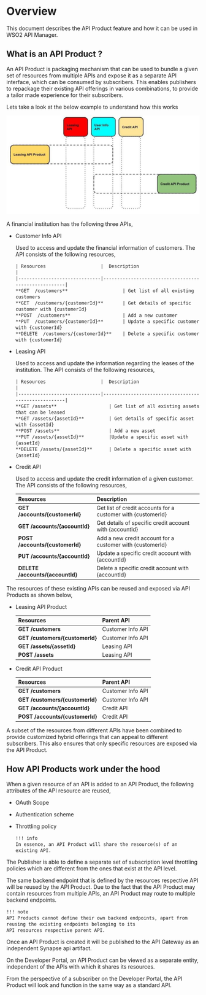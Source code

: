# Overview
This document describes the API Product feature and how it can be used in WSO2 API Manager.

## **What is an API Product** ?

An API Product is packaging mechanism that can be used to bundle a given set of resources from multiple APIs and expose 
it as a separate API interface, which can be consumed by subscribers. This enables publishers to repackage their existing 
API offerings in various combinations, to provide a tailor made experience for their subscribers.

Lets take a look at the below example to understand how this works

   ![](assets/img/api-product/api-product-overview.png)
  
A financial institution has the following three APIs,

- Customer Info API

    Used to access and update the financial information of customers. The API consists of the following resources,

      | Resources                    |  Description                                        |                                        
      |------------------------------|-----------------------------------------------------|
      **GET  /customers**                    | Get list of all existing customers 
      **GET  /customers/{customerId}**       | Get details of specific customer with {customerId} 
      **POST  /customers**                   | Add a new customer 
      **PUT  /customers/{customerId}**       | Update a specific customer with {customerId} 
      **DELETE  /customers/{customerId}**    | Delete a specific customer with {customerId} 
  
- Leasing API

    Used to access and update the information regarding the leases of the institution. The API consists of the following 
    resources,
    
      | Resources                    |  Description                                        |
      |------------------------------|-----------------------------------------------------| 
      **GET /assets**                   | Get list of all existing assets that can be leased
      **GET /assets/{assetId}**         | Get details of specific asset with {assetId} 
      **POST /assets**                  | Add a new asset
      **PUT /assets/{assetId}**         |Update a specific asset with {assetId}
      **DELETE /assets/{assetId}**      | Delete a specific asset with {assetId}
      
- Credit API
    
    Used to access and update the credit information of a given customer. The API consists of the following resources,      
    
     | Resources                    |  Description                                        |
     |------------------------------|-----------------------------------------------------|
      **GET /accounts/{customerId}**    | Get list of credit accounts for a customer with {customerId}
      **GET /accounts/{accountId}**     | Get details of specific credit account with {accountId}
      **POST /accounts/{customerId}**   | Add a new credit account for a customer with {customerId}
      **PUT /accounts/{accountId}**     | Update a specific credit account with {accountId}
      **DELETE /accounts/{accountId}**  | Delete a specific credit account with {accountId}
      
      
The resources of these existing APIs can be reused and exposed via API Products as shown below,

- Leasing API Product
    
    | Resources                    |  Parent API                                        |
    |------------------------------|-----------------------------------------------------|
      **GET /customers**               | Customer Info API              
      **GET /customers/{customerId}**  | Customer Info API
      **GET /assets/{assetId}**        | Leasing API
      **POST /assets**                 | Leasing API
      
- Credit API Product

    | Resources                    |  Parent API                                        |
    |------------------------------|-----------------------------------------------------|
      **GET /customers**              |  Customer Info API              
      **GET /customers/{customerId}**  | Customer Info API
      **GET /accounts/{accountId}**    | Credit API
      **POST /accounts/{customerId}**   |Credit API
      
A subset of the resources from different APIs have been combined to provide customized hybrid offerings that can appeal 
to different subscribers. This also ensures that only specific resources are exposed via the API Product.

## **How API Products work under the hood**

When a given resource of an API is added to an API Product, the following attributes of the API resource are reused,

- OAuth Scope
- Authentication scheme
- Throttling policy

      !!! info
      In essence, an API Product will share the resource(s) of an existing API.
    

The Publisher is able to define a separate set of subscription level throttling policies which are different from the
ones that exist at the API level.

The same backend endpoint that is defined by the resources respective API will be reused by the API Product.
Due to the fact that the API Product may contain resources from multiple APIs, an API Product may route to multiple
backend endpoints.

    !!! note
    API Products cannot define their own backend endpoints, apart from reusing the existing endpoints belonging to its 
    API resources respective parent API.
    
Once an API Product is created it will be published to the API Gateway as an independent Synapse api artifact.

On the Developer Portal, an API Product can be viewed as a separate entity, independent of the APIs with which it 
shares its resources.

From the perspective of a subscriber on the Developer Portal, the API Product will look and function in the same way
as a standard API.




